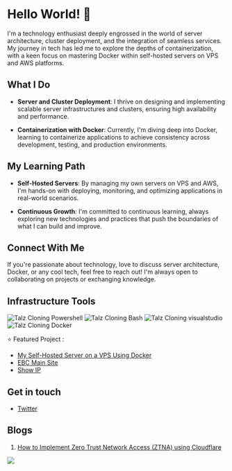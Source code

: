 
# Hello World! 👋

I'm a technology enthusiast deeply engrossed in the world of server architecture, cluster deployment, and the integration of seamless services. My journey in tech has led me to explore the depths of containerization, with a keen focus on mastering Docker within self-hosted servers on VPS and AWS platforms.

## What I Do

- **Server and Cluster Deployment**: I thrive on designing and implementing scalable server infrastructures and clusters, ensuring high availability and performance.

- **Containerization with Docker**: Currently, I'm diving deep into Docker, learning to containerize applications to achieve consistency across development, testing, and production environments.

## My Learning Path

- **Self-Hosted Servers**: By managing my own servers on VPS and AWS, I'm hands-on with deploying, monitoring, and optimizing applications in real-world scenarios.

- **Continuous Growth**: I'm committed to continuous learning, always exploring new technologies and practices that push the boundaries of what I can build and improve.

## Connect With Me

If you're passionate about technology, love to discuss server architecture, Docker, or any cool tech, feel free to reach out! I'm always open to collaborating on projects or exchanging knowledge.


## Infrastructure Tools
<p align="left">
  <img src="https://t3.talz.net/talz/img/powershell.svg" alt="Talz Cloning Powershell" style="vertical-align:top margin:6px 4px">
  <img src="https://t3.talz.net/talz/img/bash.svg" alt="Talz Cloning Bash" style="vertical-align:top margin:6px 4px">
  <img src="https://t3.talz.net/talz/img/visualstudio_code.svg" alt="Talz Cloning visualstudio" style="vertical-align:top margin:6px 4px">
  <img src="https://t3.talz.net/talz/img/docker.svg" alt="Talz Cloning Docker" style="vertical-align:top margin:6px 4px">
</p>





:star: Featured Project : 
- [My Self-Hosted Server on a VPS Using Docker](https://github.com/cloudcap10/configcraft)
- [EBC Main Site](https://www.effectiveconsultancy.com.au/)
- [Show IP](https://showip.io/)


## Get in touch
- [Twitter](https://twitter.com/talzcloning)

## Blogs
1. [How to Implement Zero Trust Network Access (ZTNA) using Cloudflare](https://zerotrustmodel.org/how-to-implement-zero-trust-network-access-ztna-using-cloudflare/)


![](https://komarev.com/ghpvc/?username=talzcloning)
